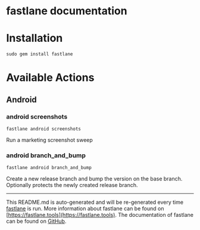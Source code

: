 fastlane documentation
================
# Installation
```
sudo gem install fastlane
```
# Available Actions
## Android
### android screenshots
```
fastlane android screenshots
```
Run a marketing screenshot sweep
### android branch_and_bump
```
fastlane android branch_and_bump
```
Create a new release branch and bump the version on the base branch. Optionally protects the newly created release branch.

----

This README.md is auto-generated and will be re-generated every time [fastlane](https://fastlane.tools) is run.
More information about fastlane can be found on [https://fastlane.tools](https://fastlane.tools).
The documentation of fastlane can be found on [GitHub](https://github.com/fastlane/fastlane/tree/master/fastlane).
